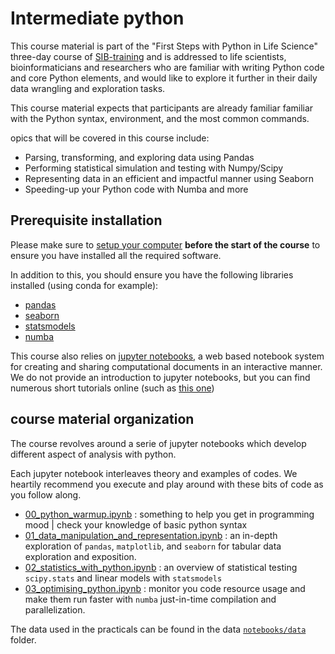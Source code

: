 # Intermediate python

This course material is part of the "First Steps with Python in Life Science" three-day course of [SIB-training](https://www.sib.swiss/training/who-can-benefit) and is addressed to life scientists, bioinformaticians and researchers who are familiar with writing Python code and core Python elements, and would like to explore it further in their daily data wrangling and exploration tasks.

This course material expects that participants are already familiar familiar with the Python syntax, environment, and the most common commands.

opics that will be covered in this course include:

 * Parsing, transforming, and exploring data using Pandas
 * Performing statistical simulation and testing with Numpy/Scipy
 * Representing data in an efficient and impactful manner using Seaborn
 * Speeding-up your Python code with Numba and more


## Prerequisite installation

Please make sure to [setup your computer](https://github.com/sib-swiss/first-steps-with-python-training/blob/master/setting_up_your_environment.md)
**before the start of the course** to ensure you have installed all the required software.

In addition to this, you should ensure you have the following libraries installed (using conda for example):
* [pandas](https://pandas.pydata.org/)
* [seaborn](https://seaborn.pydata.org/)
* [statsmodels](https://www.statsmodels.org/stable/index.html)
* [numba](https://numba.pydata.org/)

This course also relies on [jupyter notebooks](https://www.jupyter.org/), a web based notebook system for creating and sharing computational documents in an interactive manner.
We do not provide an introduction to jupyter notebooks, but you can find numerous short tutorials online (such as [this one](https://hub.gke2.mybinder.org/user/ipython-ipython-in-depth-cmbioav7/notebooks/binder/Index.ipynb))


## course material organization

The course revolves around a serie of jupyter notebooks which develop different aspect of analysis with python.

Each jupyter notebook interleaves theory and examples of codes. We heartily recommend you execute and play around with these bits of code as you follow along.


 * [00_python_warmup.ipynb](00_python_warmup.ipynb) : something to help you get in programming mood | check your knowledge of basic python syntax
 * [01_data_manipulation_and_representation.ipynb](01_data_manipulation_and_representation.ipynb) : an in-depth exploration of `pandas`, `matplotlib`, and `seaborn` for tabular data exploration and exposition.
 * [02_statistics_with_python.ipynb](02_statistics_with_python.ipynb) : an overview of statistical testing `scipy.stats` and linear models with `statsmodels`
 * [03_optimising_python.ipynb](03_optimising_python.ipynb) : monitor you code resource usage and make them run faster with `numba` just-in-time compilation and parallelization.


The data used in the practicals can be found in the data [`notebooks/data`](data/) folder.
